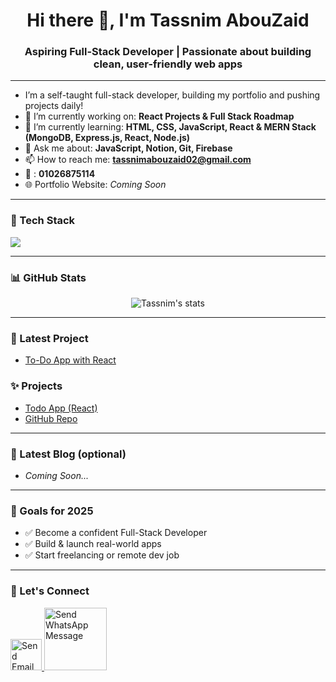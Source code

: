 <h1 align="center">Hi there 👋, I'm Tassnim AbouZaid</h1>
<h3 align="center">Aspiring Full-Stack Developer | Passionate about building clean, user-friendly web apps</h3>

---

- I’m a self-taught full-stack developer, building my portfolio and pushing projects daily!
- 🔭 I’m currently working on: **React Projects & Full Stack Roadmap**
- 🌱 I’m currently learning: **HTML, CSS, JavaScript, React & MERN Stack (MongoDB, Express.js, React, Node.js)**
- 💬 Ask me about: **JavaScript, Notion, Git, Firebase**
- 📫 How to reach me: **tassnimabouzaid02@gmail.com**
- 📲  : **01026875114**
- 🌐 Portfolio Website: _Coming Soon_

---

### 🧰 Tech Stack
<p>
  <img src="https://skillicons.dev/icons?i=html,css,js,react,nodejs,express,mongodb,firebase,git,github,vscode,figma" />
</p>

---

### 📊 GitHub Stats
<p align="center">
  <img src="https://github-readme-stats.vercel.app/api?username=Tassnim-AbouZaid&show_icons=true&theme=radical" alt="Tassnim's stats" />
</p>

---
### 🚀 Latest Project
- [To-Do App with React](https://stackblitz.com/~/github.com/Tassnim-AbouZaid/todo-app-react)

### ✨ Projects
- [Todo App (React)](https://stackblitz.com/edit/react-nmn3xwgm)
- [GitHub Repo](https://github.com/Tassnim-AbouZaid/todo-app-react)

---

### 📝 Latest Blog (optional)
- _Coming Soon..._

---

### 🎯 Goals for 2025
- ✅ Become a confident Full-Stack Developer
- ✅ Build & launch real-world apps
- ✅ Start freelancing or remote dev job

---

### 🤝 Let's Connect
<p align="left">
  <a href="mailto:tassnimabouzaid02@gmail.com?
   subject=Hello&body=I%20would%20like%20to%20connect%20with%20you%20to%20tell%20you%20that%20I'm%20interested%20with%20your%20profile" target="_blank"><img src="https://logos-world.net/wp-content/uploads/2020/11/Gmail-Logo-700x394.png" alt="Send Email" style="width:50px;height:50px;">
</a>
  
  <a href="https://wa.me/102687511/?text=I'm%20interested%20with%20your%20profile" target="_blank">
  <img src="https://th.bing.com/th/id/OIP.mYZJrMcqZklzPosxxeG-iAHaBy?w=325&h=84&c=7&r=0&o=5&dpr=1.4&pid=1.7" alt="Send WhatsApp Message" style="width:100px;height:auto;">
</a>

</p>
